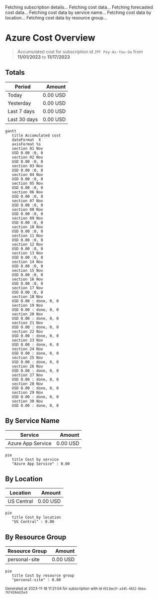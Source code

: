 Fetching subscription details...
Fetching cost data...
Fetching forecasted cost data...
Fetching cost data by service name...
Fetching cost data by location...
Fetching cost data by resource group...
# Azure Cost Overview

> Accumulated cost for subscription id `JPF Pay-As-You-Go` from **11/01/2023** to **11/17/2023**

## Totals

|Period|Amount|
|---|---:|
|Today|0.00 USD|
|Yesterday|0.00 USD|
|Last 7 days|0.00 USD|
|Last 30 days|0.00 USD|

```mermaid
gantt
   title Accumulated cost
   dateFormat  X
   axisFormat %s
   section 01 Nov
   USD 0.00 :0, 0
   section 02 Nov
   USD 0.00 :0, 0
   section 03 Nov
   USD 0.00 :0, 0
   section 04 Nov
   USD 0.00 :0, 0
   section 05 Nov
   USD 0.00 :0, 0
   section 06 Nov
   USD 0.00 :0, 0
   section 07 Nov
   USD 0.00 :0, 0
   section 08 Nov
   USD 0.00 :0, 0
   section 09 Nov
   USD 0.00 :0, 0
   section 10 Nov
   USD 0.00 :0, 0
   section 11 Nov
   USD 0.00 :0, 0
   section 12 Nov
   USD 0.00 :0, 0
   section 13 Nov
   USD 0.00 :0, 0
   section 14 Nov
   USD 0.00 :0, 0
   section 15 Nov
   USD 0.00 :0, 0
   section 16 Nov
   USD 0.00 :0, 0
   section 17 Nov
   USD 0.00 :0, 0
   section 18 Nov
   USD 0.00 : done, 0, 0
   section 19 Nov
   USD 0.00 : done, 0, 0
   section 20 Nov
   USD 0.00 : done, 0, 0
   section 21 Nov
   USD 0.00 : done, 0, 0
   section 22 Nov
   USD 0.00 : done, 0, 0
   section 23 Nov
   USD 0.00 : done, 0, 0
   section 24 Nov
   USD 0.00 : done, 0, 0
   section 25 Nov
   USD 0.00 : done, 0, 0
   section 26 Nov
   USD 0.00 : done, 0, 0
   section 27 Nov
   USD 0.00 : done, 0, 0
   section 28 Nov
   USD 0.00 : done, 0, 0
   section 29 Nov
   USD 0.00 : done, 0, 0
   section 30 Nov
   USD 0.00 : done, 0, 0
```

## By Service Name

|Service|Amount|
|---|---:|
|Azure App Service|0.00 USD|

```mermaid
pie
   title Cost by service
   "Azure App Service" : 0.00
```

## By Location

|Location|Amount|
|---|---:|
|US Central|0.00 USD|

```mermaid
pie
   title Cost by location
   "US Central" : 0.00
```

## By Resource Group

|Resource Group|Amount|
|---|---:|
|personal-site|0.00 USD|

```mermaid
pie
   title Cost by resource group
   "personal-site" : 0.00
```

<sup>Generated at 2023-11-18 11:21:04 for subscription with id `4913be3f-a345-4652-9bba-767418dd25e3`</sup>
